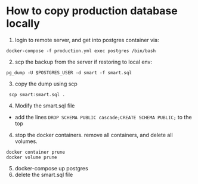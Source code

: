 # How to copy production database locally 
1. login to remote server, and get into postgres container via:
```
docker-compose -f production.yml exec postgres /bin/bash
```
2. scp the backup from the server if restoring to local env:
```
pg_dump -U $POSTGRES_USER -d smart -f smart.sql

```
3. copy the dump using scp
```
 scp smart:smart.sql .
```
4. Modify the smart.sql file
  - add the lines `DROP SCHEMA PUBLIC cascade;CREATE SCHEMA PUBLIC;` to the top

4. stop the docker containers. remove all containers, and delete all volumes.
```
docker container prune
docker volume prune
```
5. docker-compose up postgres
6. delete the smart.sql file